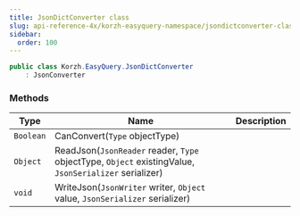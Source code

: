 ```yaml
---
title: JsonDictConverter class
slug: api-reference-4x/korzh-easyquery-namespace/jsondictconverter-class
sidebar:
  order: 100
---
```


```csharp
public class Korzh.EasyQuery.JsonDictConverter
    : JsonConverter

```

### Methods

| Type | Name | Description | 
| --- | --- | --- | 
| `Boolean` | CanConvert(`Type` objectType) |  | 
| `Object` | ReadJson(`JsonReader` reader, `Type` objectType, `Object` existingValue, `JsonSerializer` serializer) |  | 
| `void` | WriteJson(`JsonWriter` writer, `Object` value, `JsonSerializer` serializer) |  |
